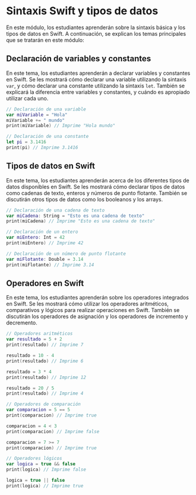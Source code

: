 # Sintaxis Swift y tipos de datos

En este módulo, los estudiantes aprenderán sobre la sintaxis básica y los tipos de datos en Swift. A continuación, se explican los temas principales que se tratarán en este módulo:

## Declaración de variables y constantes

En este tema, los estudiantes aprenderán a declarar variables y constantes en Swift. Se les mostrará cómo declarar una variable utilizando la sintaxis `var`, y cómo declarar una constante utilizando la sintaxis `let`. También se explicará la diferencia entre variables y constantes, y cuándo es apropiado utilizar cada uno.

```swift
// Declaración de una variable
var miVariable = "Hola"
miVariable += " mundo"
print(miVariable) // Imprime "Hola mundo"

// Declaración de una constante
let pi = 3.1416
print(pi) // Imprime 3.1416
```

## Tipos de datos en Swift

En este tema, los estudiantes aprenderán acerca de los diferentes tipos de datos disponibles en Swift. Se les mostrará cómo declarar tipos de datos como cadenas de texto, enteros y números de punto flotante. También se discutirán otros tipos de datos como los booleanos y los arrays.

```swift
// Declaración de una cadena de texto
var miCadena: String = "Esto es una cadena de texto"
print(miCadena) // Imprime "Esto es una cadena de texto"

// Declaración de un entero
var miEntero: Int = 42
print(miEntero) // Imprime 42

// Declaración de un número de punto flotante
var miFlotante: Double = 3.14
print(miFlotante) // Imprime 3.14
```

## Operadores en Swift

En este tema, los estudiantes aprenderán sobre los operadores integrados en Swift. Se les mostrará cómo utilizar los operadores aritméticos, comparativos y lógicos para realizar operaciones en Swift. También se discutirán los operadores de asignación y los operadores de incremento y decremento.

```swift
// Operadores aritméticos
var resultado = 5 + 2
print(resultado) // Imprime 7

resultado = 10 - 4
print(resultado) // Imprime 6

resultado = 3 * 4
print(resultado) // Imprime 12

resultado = 20 / 5
print(resultado) // Imprime 4

// Operadores de comparación
var comparacion = 5 == 5
print(comparacion) // Imprime true

comparacion = 4 < 3
print(comparacion) // Imprime false

comparacion = 7 >= 7
print(comparacion) // Imprime true

// Operadores lógicos
var logica = true && false
print(logica) // Imprime false

logica = true || false
print(logica) // Imprime true
```
